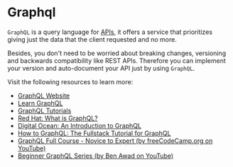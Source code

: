 # Graphql

`GraphQL` is a query language for [APIs](https://developer.mozilla.org/en-US/docs/Glossary/API), it offers a service that prioritizes giving just the data that the client requested and no more.

Besides, you don't need to be worried about breaking changes, versioning and backwards compatibility like REST APIs. Therefore you can implement your version and auto-document your API just by using `GraphQL`.

Visit the following resources to learn more:

- [GraphQL Website](https://graphql.org/)
- [Learn GraphQL](https://graphql.org/learn/)
- [GraphQL Tutorials](https://www.graphql.com/tutorials/)
- [Red Hat: What is GraphQL?](https://www.redhat.com/en/topics/api/what-is-graphql)
- [Digital Ocean: An Introduction to GraphQL](https://www.digitalocean.com/community/tutorials/an-introduction-to-graphql)
- [How to GraphQL: The Fullstack Tutorial for GraphQL](https://www.howtographql.com/)
- [GraphQL Full Course - Novice to Expert (by freeCodeCamp.org on YouTube)](https://www.youtube.com/watch?v=ed8SzALpx1Q)
- [Beginner GraphQL Series (by Ben Awad on YouTube)](https://www.youtube.com/playlist?list=PLN3n1USn4xln0j_NN9k4j5hS1thsGibKi)